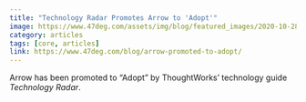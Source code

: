 ```yaml
---
title: "Technology Radar Promotes Arrow to 'Adopt'"
image: https://www.47deg.com/assets/img/blog/featured_images/2020-10-28-arrow-promoted-to-adopt.jpg
category: articles
tags: [core, articles]
link: https://www.47deg.com/blog/arrow-promoted-to-adopt/
---
```


Arrow has been promoted to “Adopt” by ThoughtWorks’ technology guide *Technology Radar*.
